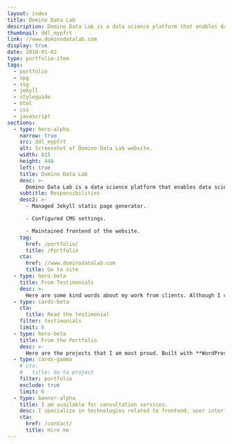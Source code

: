 ```yaml
---
layout: index
title: Domino Data Lab
description: Domino Data Lab is a data science platform that enables data science teams to rapidly develop and deploy models that drive breakthrough innovation and competitive advantage.
thumbnail: ddl_mypfrt
link: //www.dominodatalab.com
display: true
date: 2010-01-02
type: portfolio-item
tags:
  - portfolio
  - spg
  - ssg
  - jekyll
  - styleguide
  - html
  - css
  - javascript
sections:
  - type: hero-alpha
    narrow: true
    src: ddl_mypfrt
    alt: Screenshot of Domino Data Lab website.
    width: 815
    height: 448
    left: true
    title: Domino Data Lab
    desc: >-
      Domino Data Lab is a data science platform that enables data science teams to rapidly develop and deploy models that drive breakthrough innovation and competitive advantage. The website runs on Jekyll.
    subtitle: Responsibilities
    desc2: >-
      - Managed Jekyll static page generator.

      - Configured CMS settings.

      - Maintained frontend of the website.
    tag:
      href: /portfolio/
      title: /Portfolio
    cta:
      href: //www.dominodatalab.com
      title: Go to site
  - type: hero-beta
    title: From Testimonials
    desc: >-
      Here are some kind words about my work from clients. Although I collaborated with clients from more than 10 countries, most of them come from **The United States**.
  - type: cards-beta
    cta:
      title: Read the testimonial
    filter: testimonials
    limit: 6
  - type: hero-beta
    title: From the Portfolio
    desc: >-
      Here are the projects that I am most proud. Built with **WordPress**, **Shopify**, **Jekyll**, and **Hugo**, among others.
  - type: cards-gamma
    # cta:
    #   title: Go to project
    filter: portfolio
    exclude: true
    limit: 6
  - type: banner-alpha
    title: I am available for consultation services.
    desc: I specialize in technologies related to frontend, user interface, and website development.
    cta:
      href: /contact/
      title: Hire me
---
```

